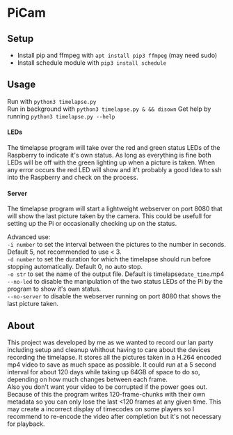 # PiCam

## Setup
* Install pip and ffmpeg with `apt install pip3 ffmpeg` (may need sudo)
* Install schedule module with `pip3 install schedule`

## Usage
Run with `python3 timelapse.py`  
Run in background with `python3 timelapse.py & && disown`
Get help by running `python3 timelapse.py --help`

#### LEDs
The timelapse program will take over the red and green status LEDs of the Raspberry to indicate it's own status. As long as everything is fine both LEDs will be off with the green lighting up when a picture is taken. When any error occurs the red LED will show and it't probably a good Idea to ssh into the Raspberry and check on the process.

#### Server
The timelapse program will start a lightweight webserver on port 8080 that will show the last picture taken by the camera. This could be usefull for setting up the Pi or occasionally checking up on the status.

Advanced use:  
`-i number` to set the interval between the pictures to the number in seconds. Default 5, not recommended to use < 3.  
`-d number` to set the duration for which the timelapse should run before stopping automatically. Default 0, no auto stop.  
`-o str` to set the name of the output file. Default is timelapse`date_time`.mp4  
`--no-led` to disable the manipulation of the two status LEDs of the Pi by the program to show it's own status.  
`--no-server` to disable the webserver running on port 8080 that shows the last picture taken.  

## About
This project was developed by me as we wanted to record our lan party including setup and cleanup whithout having to
care about the devices recording the timelapse. It stores all the pictures taken in a H.264
encoded mp4 video to save as much space as possible. It could run at a 5 second interval for about 120 days
while taking up 64GB of space to do so, depending on how much changes between
each frame.  
Also you don't want your video to be corrupted if the power goes out. Because of this
the program writes 120-frame-chunks with their own metadata so you can only lose the
last <120 frames at any given time. This may create a incorrect display of timecodes
on some players so I recommend to re-encode the video after completion but it's not
necessary for playback.
